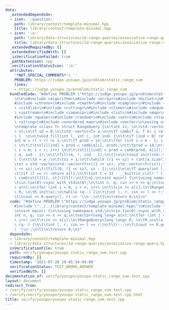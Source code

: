 ```yaml
---
data:
  _extendedDependsOn:
  - icon: ':question:'
    path: library/contest/template-minimal.hpp
    title: library/contest/template-minimal.hpp
  - icon: ':x:'
    path: library/data-structures/1d-range-queries/associative-range-query.hpp
    title: library/data-structures/1d-range-queries/associative-range-query.hpp
  _extendedRequiredBy: []
  _extendedVerifiedWith: []
  _isVerificationFailed: true
  _pathExtension: cpp
  _verificationStatusIcon: ':x:'
  attributes:
    '*NOT_SPECIAL_COMMENTS*': ''
    PROBLEM: https://judge.yosupo.jp/problem/static_range_sum
    links:
    - https://judge.yosupo.jp/problem/static_range_sum
  bundledCode: "#define PROBLEM \"https://judge.yosupo.jp/problem/static_range_sum\"\
    \n\n\n#include <algorithm>\n#include <array>\n#include <bitset>\n#include <cassert>\n\
    #include <chrono>\n#include <cmath>\n#include <complex>\n#include <cstdio>\n#include\
    \ <cstdlib>\n#include <cstring>\n#include <ctime>\n#include <deque>\n#include\
    \ <iostream>\n#include <iomanip>\n#include <list>\n#include <map>\n#include <numeric>\n\
    #include <queue>\n#include <random>\n#include <set>\n#include <stack>\n#include\
    \ <string>\n#include <unordered_map>\n#include <vector>\n\nusing namespace std;\n\
    \ntemplate <class T> struct RangeQuery {\n\tint sz; \n\tstd::vector<std::vector<T>>\
    \ st;\n\tT id = 0;\n\tstd::vector<T> a;\n\n\tT comb(T a, T b) { return a + b;\
    \ }  \n\n\tvoid fill(int l, int r, int ind) {\n\t\tif (ind < 0) return;\n\t\t\
    int m = (l + r) >> 1;\n\t\tT prod = id;\n\t\tfor (int i = m - 1; i >= l; i--)\
    \ \n\t\t\tst[i][ind] = prod = comb(a[i], prod);\n\t\tprod = id;\n\t\tfor (int\
    \ i = m; i < r; i++) \n\t\t\tst[i][ind] = prod = comb(prod, a[i]);\n\t\tfill(l,\
    \ m, ind - 1);\n\t\tfill(m, r, ind - 1);\n\t}\n\n\tvoid init(std::vector<T> a_)\
    \ {\n\t\ta = a_;\n\t\tsz = 1;\n\t\twhile ((1 << sz) < (int)a.size()) sz++;\n\t\
    \tst = std::vector<std::vector<T>>((1 << sz), std::vector<T>(sz));\n\t\ta.resize(1\
    \ << sz);\n\t\tfill(0, (1 << sz), sz - 1);\n\t}\n\n\tT query(int l, int r) {\n\
    \t\tif (l == r) return a[l];\n\t\tint t = 31 - __builtin_clz(r ^ l);\n\t\treturn\
    \ comb(st[l][t], st[r][t]);\n\t}\n};\n\nint main() {\n\tusing namespace std;\n\
    \tcin.tie(0)->sync_with_stdio(0);\n\tint n, q; cin >> n >> q;\n\tvector<long long>\
    \ a(n);\n\tfor (int i = 0; i < n; i++) \n\t\tcin >> a[i];\n\tRangeQuery<long long>\
    \ R; \n\tR.init(a);\n\twhile (q--) {\n\t\tint l, r; cin >> l >> r;\n\t\tr--;\n\
    \t\tcout << R.query(l, r) << '\\n';\n\t}\n\treturn 0;\n}\n"
  code: "#define PROBLEM \"https://judge.yosupo.jp/problem/static_range_sum\"\n\n\
    #include \"../../library/contest/template-minimal.hpp\"\n#include \"../../library/data-structures/1d-range-queries/associative-range-query.hpp\"\
    \n\nint main() {\n\tusing namespace std;\n\tcin.tie(0)->sync_with_stdio(0);\n\t\
    int n, q; cin >> n >> q;\n\tvector<long long> a(n);\n\tfor (int i = 0; i < n;\
    \ i++) \n\t\tcin >> a[i];\n\tRangeQuery<long long> R; \n\tR.init(a);\n\twhile\
    \ (q--) {\n\t\tint l, r; cin >> l >> r;\n\t\tr--;\n\t\tcout << R.query(l, r) <<\
    \ '\\n';\n\t}\n\treturn 0;\n}"
  dependsOn:
  - library/contest/template-minimal.hpp
  - library/data-structures/1d-range-queries/associative-range-query.hpp
  isVerificationFile: true
  path: verify/yosupo/yosupo-static_range_sum.test.cpp
  requiredBy: []
  timestamp: '2021-07-28 19:45:54-04:00'
  verificationStatus: TEST_WRONG_ANSWER
  verifiedWith: []
documentation_of: verify/yosupo/yosupo-static_range_sum.test.cpp
layout: document
redirect_from:
- /verify/verify/yosupo/yosupo-static_range_sum.test.cpp
- /verify/verify/yosupo/yosupo-static_range_sum.test.cpp.html
title: verify/yosupo/yosupo-static_range_sum.test.cpp
---
```

